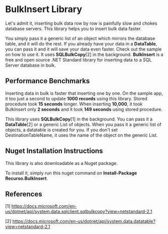 # BulkInsert Library

Let's admit it, inserting bulk data row by row is painfully slow and chokes database servers. This library helps you to insert bulk data faster. 

You simply pass it a generic list of an object which mirrors the database table, and it will do the rest. If you already have your data in a **DataTable**, you can pass it and it will save your data even faster. Check out the sample on how to use it. It uses **SQLBulkCopy**[2] in the background. **BulkInsert** is a free and open source .NET Standard library for inserting data to a SQL Server database in bulk. 

## Performance Benchmarks

Inserting data in bulk is faster that inserting one by one. On the sample app, it too just a second to update **1000 records** using this library. Stored procedure took **15 seconds** longer. When inserting **10,000**, it took BulkInsert only **2 seconds** and it took **149 seconds** using stored procedure. 

This library uses **SQLBulkCopy**[1] in the background. You can pass it a **DataTable**[2] or a generic List of objects. When you pass it a generic list of objects, a datatable is created for you. If you don't set DestinationTableName, it uses the name of the object on the generic List.

## Nuget Installation Instructions

This library is also downloadable as a Nuget package.

To install it, simply run this nuget command on **Install-Package Recurso.BulkInsert**.

## References

[1] https://docs.microsoft.com/en-us/dotnet/api/system.data.sqlclient.sqlbulkcopy?view=netstandard-2.1

[2] https://docs.microsoft.com/en-us/dotnet/api/system.data.datatable?view=netstandard-2.1
